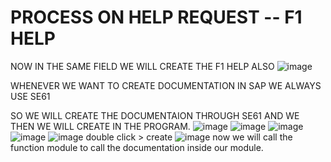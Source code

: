 # PROCESS ON HELP REQUEST -- F1 HELP

NOW IN THE SAME FIELD WE WILL CREATE THE F1 HELP ALSO
![image](https://github.com/bhuvabhavik/Module-Pool-Programming/assets/49744703/c015750b-4e46-4ddd-9e31-4a8044104a21)

WHENEVER WE WANT TO CREATE DOCUMENTATION IN SAP WE ALWAYS USE SE61

SO WE WILL CREATE THE DOCUMENTAION THROUGH SE61 AND WE THEN WE WILL CREATE IN THE PROGRAM.
![image](https://github.com/bhuvabhavik/Module-Pool-Programming/assets/49744703/51be2358-e08a-4354-83f5-1502b54e2f6b)
![image](https://github.com/bhuvabhavik/Module-Pool-Programming/assets/49744703/6232c50b-dda2-431b-8235-f3fcda72db2e)
![image](https://github.com/bhuvabhavik/Module-Pool-Programming/assets/49744703/9c7df1d0-4a40-4090-a660-7ea91caa660f)
![image](https://github.com/bhuvabhavik/Module-Pool-Programming/assets/49744703/77d72231-2a36-45f3-839e-06826fa2bbc6)
![image](https://github.com/bhuvabhavik/Module-Pool-Programming/assets/49744703/e14f949a-d513-42ba-85b9-9463a3cc2dd6)
double click > create
![image](https://github.com/bhuvabhavik/Module-Pool-Programming/assets/49744703/4bcdbee1-f457-4a6c-b31a-08e4dacc99e2)
now we will call the function module to call the documentation inside our module.
